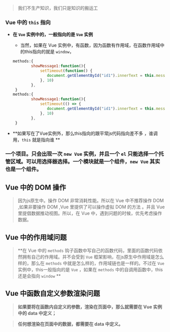 > 我们不生产知识，我们只是知识的搬运工

### Vue 中的 `this` 指向

  - **在 `Vue` 实例中的，一般指向的是 `Vue` 实例**
    - 当然，如果在 Vue 实例中，有函数，因为函数有作用域，在函数作用域中的this指向的就是 `window`，
   
    ```javascript
    methods:{
            showMessage1:function(){
                setTimeout(function() {
                   document.getElementById("id1").innerText = this.message;  //这个this指向的是window
                }, 10)
            },
     }
    methods:{
            showMessage1:function(){
                setTimeout(() => {
                   document.getElementById("id1").innerText = this.message;  // 由于箭头函数中的this在声明函数的时候就定下了指向，由其宿主函数决定，所以这个 this 指向的是 Vue
                }, 10)
            },
     }

    ```

  - **如果写在了Vue实例外，那么this指向的跟平常js代码指向差不多 ，谁调用，`this` 就是指向谁 **
    


### 一个项目。只会出现一次 `new Vue` 实例，并且一个 `el` 只能选择一个托管区域。可以用选择器选择。一个模块就是一个组件，`new Vue` 其实也是一个组件。



## Vue 中的 DOM 操作

> 因为js原生中。操作 DOM 非常消耗性能。所以在 Vue 中不推荐操作 DOM ,如果非要操作 DOM ,Vue 里提供了可以操作虚拟 DOM 的方法 。并且 Vue 里提倡数据推动视图。所以，在 Vue 中，遇到问题的时候，优先考虑操作数据。


## Vue 中的作用域问题

> **在 Vue 中的 `methods` 钩子函数中写自己的函数代码，里面的函数代码依然拥有自己的作用域。并不会受到 `Vue` 框架影响，在js原生中作用域是怎么样的，那么在 `methods` 中就是怎么样的，作用域链也是一样的。不过在 `Vue` 实例中，this一般指向的是 `Vue` ，如果在  `methods` 中的自调用函数中，this还是会指向 `window` **


## Vue 中函数自定义参数渲染问题

> **如果要将在函数内自定义的参数，渲染在页面中，那么就需要在 Vue 实例中的 data 中定义；**

>**任何想渲染在页面中的数据，都需要在 data 中定义。** 


